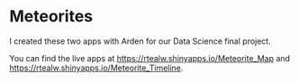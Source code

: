 # Meteorites

I created these two apps with Arden for our Data Science final project.

You can find the live apps at https://rtealw.shinyapps.io/Meteorite_Map 
and https://rtealw.shinyapps.io/Meteorite_Timeline.
